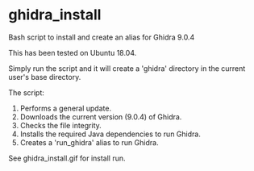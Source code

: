 # ghidra_install
Bash script to install and create an alias for Ghidra 9.0.4

This has been tested on Ubuntu 18.04.

Simply run the script and it will create a 'ghidra' directory in the current user's base directory.

The script:
1. Performs a general update.
2. Downloads the current version (9.0.4) of Ghidra.
3. Checks the file integrity.
4. Installs the required Java dependencies to run Ghidra.
5. Creates a 'run_ghidra' alias to run Ghidra.

See ghidra_install.gif for install run.
